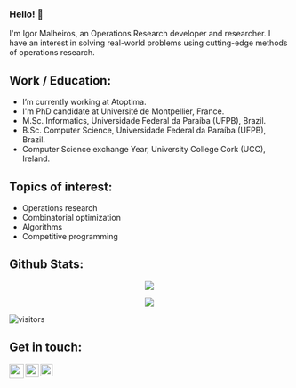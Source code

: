 ### Hello! 👋

<!--
**igormalheiros/igormalheiros** is a ✨ _special_ ✨ repository because its `README.md` (this file) appears on your GitHub profile. -->

I'm Igor Malheiros, an Operations Research developer and researcher. I have an interest in solving real-world problems using cutting-edge methods of operations research.

## Work / Education:

- I’m currently working at Atoptima.
- I'm PhD candidate at Université de Montpellier, France.
- M.Sc. Informatics, Universidade Federal da Paraíba (UFPB), Brazil.
- B.Sc. Computer Science, Universidade Federal da Paraíba (UFPB), Brazil.
- Computer Science exchange Year, University College Cork (UCC), Ireland.

## Topics of interest:

- Operations research
- Combinatorial optimization
- Algorithms
- Competitive programming

## Github Stats:

<p align="center">
  <img src="https://github-readme-stats.vercel.app/api?username=igormalheiros&show_icons=true&theme=gotham" />
</>
<p align="center">
  <img src="https://github-readme-stats-eight-theta.vercel.app/api/top-langs/?username=igormalheiros&layout=compact&langs_count=8&theme=gotham" />
</>
<br />

![visitors](https://visitor-badge.laobi.icu/badge?page_id=igormalheiros.igormalheiros)

## Get in touch:

<a href="mailto:igormalheiros92@gmail.com">
  <img align="left" width="26px" src="https://cdn.jsdelivr.net/npm/simple-icons@v3/icons/gmail.svg" />
</a>
<a href="https://www.linkedin.com/in/igormalheiros/">
  <img align="left" width="24px" src="https://cdn.jsdelivr.net/npm/simple-icons@v3/icons/linkedin.svg"  />
</a>
<a href="https://scholar.google.com.br/citations?hl=en&user=9XGfHjUAAAAJ">
  <img align="left" alt="Igor's scholar" width="22px" src="https://cdn.jsdelivr.net/npm/simple-icons@3.13.0/icons/googlescholar.svg" />
</a>
